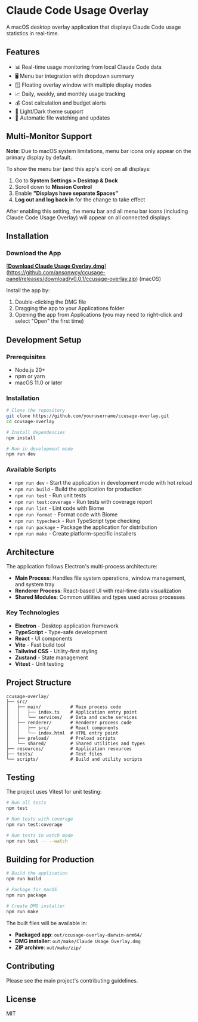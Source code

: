 # Claude Code Usage Overlay

A macOS desktop overlay application that displays Claude Code usage statistics in real-time.

## Features

- 📊 Real-time usage monitoring from local Claude Code data
- 🖥️ Menu bar integration with dropdown summary
- 🪟 Floating overlay window with multiple display modes
- 📈 Daily, weekly, and monthly usage tracking
- 💰 Cost calculation and budget alerts
- 🎨 Light/Dark theme support
- 🔄 Automatic file watching and updates

## Multi-Monitor Support

**Note**: Due to macOS system limitations, menu bar icons only appear on the primary display by default.

To show the menu bar (and this app's icon) on all displays:

1. Go to **System Settings > Desktop & Dock**
2. Scroll down to **Mission Control**
3. Enable **"Displays have separate Spaces"**
4. **Log out and log back in** for the change to take effect

After enabling this setting, the menu bar and all menu bar icons (including Claude Code Usage Overlay) will appear on all connected displays.

## Installation

### Download the App

[[**Download Claude Usage Overlay.dmg**](https://github.com/ansonwcy/cc-project/releases/latest/download/Claude.Usage.Overlay.dmg)](https://github.com/ansonwcy/ccusage-panel/releases/download/v0.0.1/ccusage-overlay.zip) (macOS)

Install the app by:

1. Double-clicking the DMG file
2. Dragging the app to your Applications folder
3. Opening the app from Applications (you may need to right-click and select "Open" the first time)

## Development Setup

### Prerequisites

- Node.js 20+
- npm or yarn
- macOS 11.0 or later

### Installation

```bash
# Clone the repository
git clone https://github.com/yourusername/ccusage-overlay.git
cd ccusage-overlay

# Install dependencies
npm install

# Run in development mode
npm run dev
```

### Available Scripts

- `npm run dev` - Start the application in development mode with hot reload
- `npm run build` - Build the application for production
- `npm run test` - Run unit tests
- `npm run test:coverage` - Run tests with coverage report
- `npm run lint` - Lint code with Biome
- `npm run format` - Format code with Biome
- `npm run typecheck` - Run TypeScript type checking
- `npm run package` - Package the application for distribution
- `npm run make` - Create platform-specific installers

## Architecture

The application follows Electron's multi-process architecture:

- **Main Process**: Handles file system operations, window management, and system tray
- **Renderer Process**: React-based UI with real-time data visualization
- **Shared Modules**: Common utilities and types used across processes

### Key Technologies

- **Electron** - Desktop application framework
- **TypeScript** - Type-safe development
- **React** - UI components
- **Vite** - Fast build tool
- **Tailwind CSS** - Utility-first styling
- **Zustand** - State management
- **Vitest** - Unit testing

## Project Structure

```
ccusage-overlay/
├── src/
│   ├── main/           # Main process code
│   │   ├── index.ts    # Application entry point
│   │   └── services/   # Data and cache services
│   ├── renderer/       # Renderer process code
│   │   ├── src/        # React components
│   │   └── index.html  # HTML entry point
│   ├── preload/        # Preload scripts
│   └── shared/         # Shared utilities and types
├── resources/          # Application resources
├── tests/              # Test files
└── scripts/            # Build and utility scripts
```

## Testing

The project uses Vitest for unit testing:

```bash
# Run all tests
npm test

# Run tests with coverage
npm run test:coverage

# Run tests in watch mode
npm run test -- --watch
```

## Building for Production

```bash
# Build the application
npm run build

# Package for macOS
npm run package

# Create DMG installer
npm run make
```

The built files will be available in:
- **Packaged app**: `out/ccusage-overlay-darwin-arm64/`
- **DMG installer**: `out/make/Claude Usage Overlay.dmg`
- **ZIP archive**: `out/make/zip/`

## Contributing

Please see the main project's contributing guidelines.

## License

MIT
